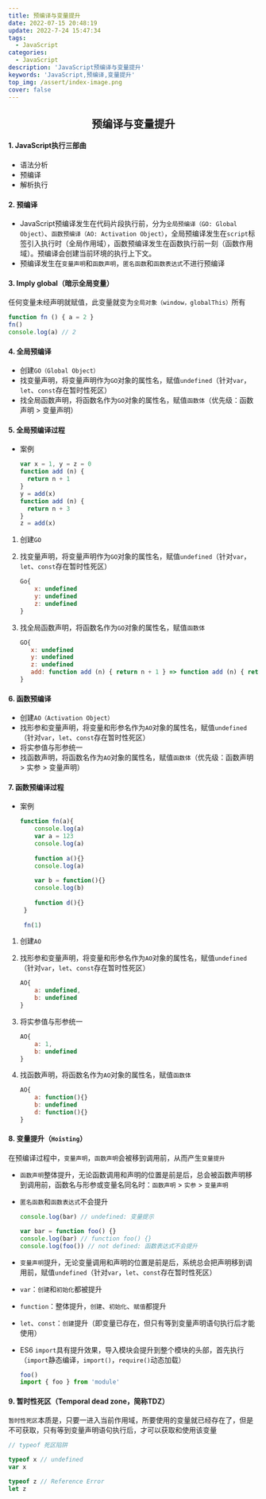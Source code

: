 ```yaml
---
title: 预编译与变量提升
date: 2022-07-15 20:48:19
update: 2022-7-24 15:47:34
tags:
  - JavaScript
categories:
  - JavaScript
description: 'JavaScript预编译与变量提升'
keywords: 'JavaScript,预编译,变量提升'
top_img: /assert/index-image.png
cover: false
---
```


## <center>预编译与变量提升</center>

#### 1. JavaScript执行三部曲
  - 语法分析
  - 预编译
  - 解析执行
  
#### 2. 预编译
  - JavaScript预编译发生在代码片段执行前，分为`全局预编译（GO: Global Object）`、`函数预编译（AO: Activation Object）`，全局预编译发生在`script`标签引入执行时（全局作用域），函数预编译发生在函数执行前一刻（函数作用域）。预编译会创建当前环境的执行上下文。
  - 预编译发生在`变量声明`和`函数声明`，`匿名函数`和`函数表达式`不进行预编译
  
#### 3. Imply global（暗示全局变量）
  
  任何变量未经声明就赋值，此变量就变为`全局对象（window，globalThis）`所有
  
  ```JavaScript
  function fn () { a = 2 }
  fn()
  console.log(a) // 2
  ```
  
#### 4. 全局预编译
  - 创建`GO（Global Object）`
  - 找变量声明，将变量声明作为`GO`对象的属性名，赋值`undefined`（针对`var`，`let`、`const`存在暂时性死区）
  - 找全局函数声明，将函数名作为`GO`对象的属性名，赋值`函数体`（优先级：函数声明 > 变量声明）
  
#### 5. 全局预编译过程
  - 案例
      
      ```JavaScript
      var x = 1, y = z = 0
      function add (n) {
        return n + 1
      }
      y = add(x)
      function add (n) {
        return n + 3
      }
      z = add(x)
      ```
      
  
  1. 创建`GO`
  2. 找变量声明，将变量声明作为`GO`对象的属性名，赋值`undefined`（针对`var`，`let`、`const`存在暂时性死区）
      
      ```JavaScript
      Go{
          x: undefined
          y: undefined
          z: undefined
      }
      ```
      
  3. 找全局函数声明，将函数名作为`GO`对象的属性名，赋值`函数体`
      
      ```JavaScript
      GO{
         x: undefined
         y: undefined
         z: undefined
         add: function add (n) { return n + 1 } => function add (n) { return n + 3 }
      }
      ```
      
    
#### 6. 函数预编译
 - 创建`AO（Activation Object）`
 - 找形参和变量声明，将变量和形参名作为`AO`对象的属性名，赋值`undefined`（针对`var`，`let`、`const`存在暂时性死区）
 - 将实参值与形参统一
 - 找函数声明，将函数名作为`AO`对象的属性名，赋值`函数体`（优先级：函数声明 > 实参 > 变量声明）
    
#### 7. 函数预编译过程
  - 案例
      
      ```JavaScript
      function fn(a){
          console.log(a)
          var a = 123
          console.log(a)
          
          function a(){}
          console.log(a)
          
          var b = function(){}
          console.log(b)
          
          function d(){}
       }
       
       fn(1)
      ```
      
  1. 创建`AO`
  2. 找形参和变量声明，将变量和形参名作为`AO`对象的属性名，赋值`undefined`（针对`var`，`let`、`const`存在暂时性死区）
      
      ```JavaScript
      AO{
          a: undefined,
          b: undefined
      }
      ```
      
  3. 将实参值与形参统一
      
      ```JavaScript
      AO{
          a: 1,
          b: undefined
      }
      ```
      
  4. 找函数声明，将函数名作为`AO`对象的属性名，赋值`函数体`
      
      ```JavaScript
      AO{
          a: function(){}
          b: undefined
          d: function(){}
      }
      ```
      
#### 8. 变量提升（`Hoisting`）
  
  在预编译过程中，`变量声明`，`函数声明`会被移到调用前，从而产生`变量提升`
  
  - `函数声明`整体提升，无论函数调用和声明的位置是前是后，总会被函数声明移到调用前，函数名与形参或变量名同名时：`函数声明` > `实参` > `变量声明`
  - `匿名函数`和`函数表达式`不会提升
      
      ```JavaScript
      console.log(bar) // undefined: 变量提示
      
      var bar = function foo() {}
      console.log(bar) // function foo() {}
      console.log(foo()) // not defined: 函数表达式不会提升
      ```
      
  - `变量声明`提升，无论变量调用和声明的位置是前是后，系统总会把声明移到调用前，赋值`undefined`（针对`var`，`let`、`const`存在暂时性死区）
  - `var`：`创建`和`初始化`都被提升
  - `function`：整体提升，`创建`、`初始化`、`赋值`都提升
  - `let`、`const`：`创建`提升（即变量已存在，但只有等到变量声明语句执行后才能使用）
  - ES6 `import`具有提升效果，导入模块会提升到整个模块的头部，首先执行（`import`静态编译，`import()`，`require()`动态加载）
      
      ```JavaScript
      foo()
      import { foo } from 'module'
      ```
    
    
#### 9. 暂时性死区（Temporal dead zone，简称TDZ）
  
  `暂时性死区`本质是，只要一进入当前作用域，所要使用的变量就已经存在了，但是不可获取，只有等到变量声明语句执行后，才可以获取和使用该变量
  
  ```JavaScript
  // typeof 死区陷阱
  
  typeof x // undefined
  var x
  
  typeof z // Reference Error
  let z
  ```
